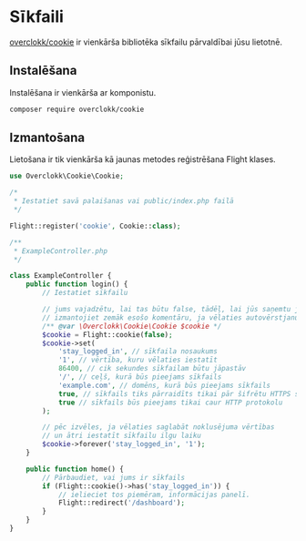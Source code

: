 # Sīkfaili

[overclokk/cookie](https://github.com/overclokk/cookie) ir vienkārša bibliotēka sīkfailu pārvaldībai jūsu lietotnē.

## Instalēšana

Instalēšana ir vienkārša ar komponistu.

```bash
composer require overclokk/cookie
```

## Izmantos̄ana

Lietošana ir tik vienkārša kā jaunas metodes reģistrēšana Flight klases.

```php
use Overclokk\Cookie\Cookie;

/*
 * Iestatiet savā palaišanas vai public/index.php failā
 */

Flight::register('cookie', Cookie::class);

/**
 * ExampleController.php
 */

class ExampleController {
	public function login() {
		// Iestatiet sīkfailu

		// jums vajadzētu, lai tas būtu false, tādēļ, lai jūs saņemtu jaunu instanci
		// izmantojiet zemāk esošo komentāru, ja vēlaties autovērstjanu
		/** @var \Overclokk\Cookie\Cookie $cookie */
		$cookie = Flight::cookie(false);
		$cookie->set(
			'stay_logged_in', // sīkfaila nosaukums
			'1', // vērtība, kuru vēlaties iestatīt
			86400, // cik sekundes sīkfailam būtu jāpastāv
			'/', // ceļš, kurā būs pieejams sīkfails
			'example.com', // domēns, kurā būs pieejams sīkfails
			true, // sīkfails tiks pārraidīts tikai pār šifrētu HTTPS savienojumu
			true // sīkfails būs pieejams tikai caur HTTP protokolu
		);

		// pēc izvēles, ja vēlaties saglabāt noklusējuma vērtības
		// un ātri iestatīt sīkfailu ilgu laiku
		$cookie->forever('stay_logged_in', '1');
	}

	public function home() {
		// Pārbaudiet, vai jums ir sīkfails
		if (Flight::cookie()->has('stay_logged_in')) {
			// ielieciet tos piemēram, informācijas panelī.
			Flight::redirect('/dashboard');
		}
	}
}